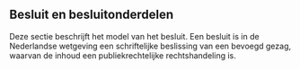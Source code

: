 Besluit en besluitonderdelen
----------------------------

Deze sectie beschrijft het model van het besluit. Een besluit is in de
Nederlandse wetgeving een schriftelijke beslissing van een bevoegd gezag,
waarvan de inhoud een publiekrechtelijke rechtshandeling is.
